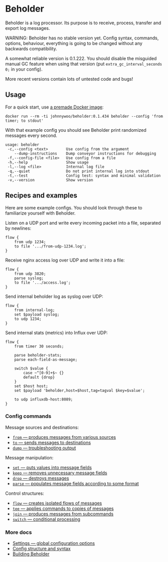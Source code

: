 # Beholder

Beholder is a log processor. Its purpose is to receive, process, transfer and export log messages.

WARNING: Beholder has no stable version yet.
Config syntax, commands, options, behaviour, everything is going to be changed without any backwards compatibility.

A somewhat reliable version is 0.1.222. You should disable the misguided manual GC feature when using that version
(put `extra_gc_interval_seconds 0;` in your config).

More recent versions contain lots of untested code and bugs!


## Usage

For a quick start, use [a premade Docker image](https://hub.docker.com/r/johnnywoo/beholder/builds):

    docker run --rm -ti johnnywoo/beholder:0.1.434 beholder --config 'from timer; to stdout'

With that example config you should see Beholder print randomized messages every second.

    usage: beholder
     -c,--config <text>        Use config from the argument
        --dump-instructions    Dump conveyor instructions for debugging
     -f,--config-file <file>   Use config from a file
     -h,--help                 Show usage
     -l,--log <file>           Internal log file
     -q,--quiet                Do not print internal log into stdout
     -t,--test                 Config test: syntax and minimal validation
     -v,--version              Show version


## Recipes and examples

Here are some example configs. You should look through these to familiarize yourself with Beholder.

Listen on a UDP port and write every incoming packet into a file, separated by newlines:

    flow {
        from udp 1234;
        to file '.../from-udp-1234.log';
    }

Receive nginx access log over UDP and write it into a file:

    flow {
        from udp 3820;
        parse syslog;
        to file '.../access.log';
    }

Send internal beholder log as syslog over UDP:

    flow {
        from internal-log;
        set $payload syslog;
        to udp 1234;
    }

Send internal stats (metrics) into Influx over UDP:

    flow {
        from timer 30 seconds;

        parse beholder-stats;
        parse each-field-as-message;

        switch $value {
            case ~^[0-9]+$~ {}
            default {drop}
        }
        set $host host;
        set $payload 'beholder,host=$host,tag=tagval $key=$value';

        to udp influxdb-host:8089;
    }


### Config commands

Message sources and destinations:

* [`from` — produces messages from various sources](docs/command-from.md)
* [`to` — sends messages to destinations](docs/command-to.md)
* [`dump` — troubleshooting output](docs/command-dump.md)

Message manipulation:

* [`set` — puts values into message fields](docs/command-set.md)
* [`keep` — removes unnecessary message fields](docs/command-keep.md)
* [`drop` — destroys messages](docs/command-drop.md)
* [`parse` — populates message fields according to some format](docs/command-parse.md)

Control structures:

* [`flow` — creates isolated flows of messages](docs/command-flow.md)
* [`tee` — applies commands to copies of messages](docs/command-tee.md)
* [`join` — produces messages from subcommands](docs/command-join.md)
* [`switch` — conditional processing](docs/command-switch.md)


### More docs

* [Settings — global configuration options](docs/settings.md)
* [Config structure and syntax](docs/config-syntax.md)
* [Building Beholder](docs/building-beholder.md)
